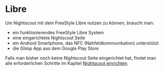 # Libre

Um Nightscout mit dem FreeStyle Libre nutzen zu können, braucht man:
* ein funktionierendes FreeStyle Libre System
* eine eingerichtete Nightscout Seite
* ein Android Smartphone, das NFC (Nahfeldkommunikation) unterstützt
* die Glimp App aus dem Google Play Store

Falls man bisher noch keine Nightscout Seite eingerichtet hat, findet man alle erforderlichen Schritte im Kapitel [Nightscout einrichten](../nightscout/nightscout_einrichten.md).

